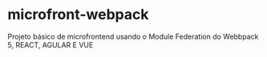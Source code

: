 # microfront-webpack
Projeto básico de microfrontend usando o Module Federation do Webbpack 5, REACT, AGULAR E VUE
